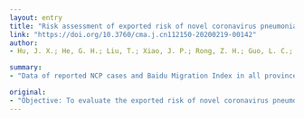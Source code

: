 ```yaml
---
layout: entry
title: "Risk assessment of exported risk of novel coronavirus pneumonia from Hubei Province"
link: "https://doi.org/10.3760/cma.j.cn112150-20200219-00142"
author:
- Hu, J. X.; He, G. H.; Liu, T.; Xiao, J. P.; Rong, Z. H.; Guo, L. C.; Zeng, W. L.; Zhu, Z. H.; Gong, D. X.; Yin, L. H.; Wan, D. H.; Zeng, L. L.; Ma, W. J.

summary:
- "Data of reported NCP cases and Baidu Migration Index in all provinces of the country as of February 14, 2020 were collected. A total of 49 970 confirmed cases were reported nationwide. The average daily migration index from Hubei to other provinces was 312.09, Wuhan and other cities in Hubei were 117.95 and 194.16, respectively. Hunan Province, Henan province and Guangdong Province ranked the top three in terms of cumulative imported risk."

original:
- "Objective: To evaluate the exported risk of novel coronavirus pneumonia (NCP) from Hubei Province and the imported risk in various provinces across China. Methods: Data of reported NCP cases and Baidu Migration Indexin all provinces of the country as of February 14, 2020 were collected. The correlation analysis between cumulative number of reported cases and the migration index from Hubei was performed, and the imported risks from Hubei to different provinces across China were further evaluated. Results: A total of 49 970 confirmed cases were reported nationwide, of which 37 884 were in Hubei Province. The average daily migration index from Hubei to other provinces was 312.09, Wuhan and other cities in Hubei were 117.95 and 194.16, respectively. The cumulative NCP cases of provinces was positively correlated with the migration index derived from Hubei province, also in Wuhan and other cities in Hubei, with correlation coefficients of 0.84, 0.84, and 0.81. In linear model, population migration from Hubei Province, Wuhan and other cities in Hubei account for 71.2%, 70.1%, and 66.3% of the variation, respectively. The period of high exported risk from Hubei occurred before January 27, of which the risks before January 23 mainly came from Wuhan, and then mainly from other cities in Hubei. Hunan Province, Henan Province and Guangdong Province ranked the top three in terms of cumulative imported risk (the cumulative risk indices were 58.61, 54.75 and 49.62 respectively). Conclusion: The epidemic in each province was mainly caused by the importation of Hubei Province. Taking measures such as restricting the migration of population in Hubei Province and strengthening quarantine measures for immigrants from Hubei Province may greatly reduce the risk of continued spread of the epidemic."
---
```


